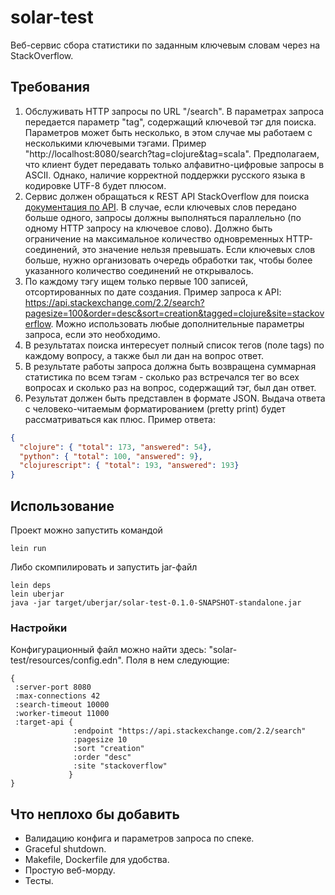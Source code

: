# solar-test

Веб-сервис сбора статистики по заданным ключевым словам через на StackOverflow.

## Требования

1. Обслуживать HTTP запросы по URL "/search". В параметрах запроса передается параметр "tag", содержащий ключевой тэг для поиска. Параметров может быть несколько, в этом случае мы работаем с несколькими ключевыми тэгами. Пример "http://localhost:8080/search?tag=clojure&tag=scala". Предполагаем, что клиент будет передавать только алфавитно-цифровые запросы в ASCII. Однако, наличие корректной поддержки русского языка в кодировке UTF-8 будет плюсом.
2. Сервис должен обращаться к REST API StackOverflow для поиска [документация по API](https://api.stackexchange.com/docs/search). В случае, если ключевых слов передано больше одного, запросы должны выполняться параллельно (по одному HTTP запросу на ключевое слово). Должно быть ограничение на максимальное количество одновременных HTTP-соединений, это значение нельзя превышать. Если ключевых слов больше, нужно организовать очередь обработки так, чтобы более указанного количество соединений не открывалось.
3. По каждому тэгу ищем только первые 100 записей, отсортированных по дате создания. Пример запроса к API: https://api.stackexchange.com/2.2/search?pagesize=100&order=desc&sort=creation&tagged=clojure&site=stackoverflow. Можно использовать любые дополнительные параметры запроса, если это необходимо.
4. В результатах поиска интересует полный список тегов (поле tags) по каждому вопросу, а также был ли дан на вопрос ответ.
5. В результате работы запроса должна быть возвращена суммарная статистика по всем тэгам - сколько раз встречался тег во всех вопросах и сколько раз на вопрос, содержащий тэг, был дан ответ.
6. Результат должен быть представлен в формате JSON. Выдача ответа с человеко-читаемым форматированием (pretty print) будет рассматриваться как плюс. Пример ответа:
```json
{
  "clojure": { "total": 173, "answered": 54},
  "python": { "total": 100, "answered": 9},
  "clojurescript": { "total": 193, "answered": 193}
}
```

## Использование

Проект можно запустить командой
```
lein run
```

Либо скомпилировать и запустить jar-файл
```
lein deps
lein uberjar
java -jar target/uberjar/solar-test-0.1.0-SNAPSHOT-standalone.jar
```

### Настройки

Конфигурационный файл можно найти здесь: "solar-test/resources/config.edn". Поля в нем следующие:
```edn
{
 :server-port 8080
 :max-connections 42
 :search-timeout 10000
 :worker-timeout 11000
 :target-api {
              :endpoint "https://api.stackexchange.com/2.2/search"
              :pagesize 10
              :sort "creation"
              :order "desc"
              :site "stackoverflow"
             }
}
```

## Что неплохо бы добавить

* Валидацию конфига и параметров запроса по спеке.
* Graceful shutdown.
* Makefile, Dockerfile для удобства.
* Простую веб-морду.
* Тесты.
